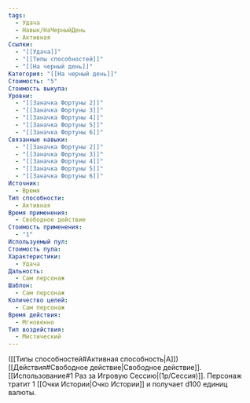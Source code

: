 ```yaml
---
tags:
  - Удача
  - Навык/НаЧерныйДень
  - Активная
Ссылки:
  - "[[Удача]]"
  - "[[Типы способностей]]"
  - "[[На черный день]]"
Категория: "[[На черный день]]"
Стоимость: "5"
Стоимость выкупа: 
Уровни:
  - "[[Заначка Фортуны 2]]"
  - "[[Заначка Фортуны 3]]"
  - "[[Заначка Фортуны 4]]"
  - "[[Заначка Фортуны 5]]"
  - "[[Заначка Фортуны 6]]"
Связанные навыки:
  - "[[Заначка Фортуны 2]]"
  - "[[Заначка Фортуны 3]]"
  - "[[Заначка Фортуны 4]]"
  - "[[Заначка Фортуны 5]]"
  - "[[Заначка Фортуны 6]]"
Источник:
  - Время
Тип способности:
  - Активная
Время применения:
  - Свободное действие
Стоимость применения:
  - "1"
Используемый пул: 
Стоимость пула: 
Характеристики:
  - Удача
Дальность:
  - Сам персонаж
Шаблон:
  - Сам персонаж
Количество целей:
  - Сам персонаж
Время действия:
  - Мгновенно
Тип воздействия:
  - Мистический
---
```

([[Типы способностей#Активная способность|А]]) [[Действия#Свободное действие|Свободное действие]]. [[Использование#1 Раз за Игровую Сессию|(1р/Сессия)]]. Персонаж тратит 1 [[Очки Истории|Очко Истории]] и получает d100 единиц валюты. 